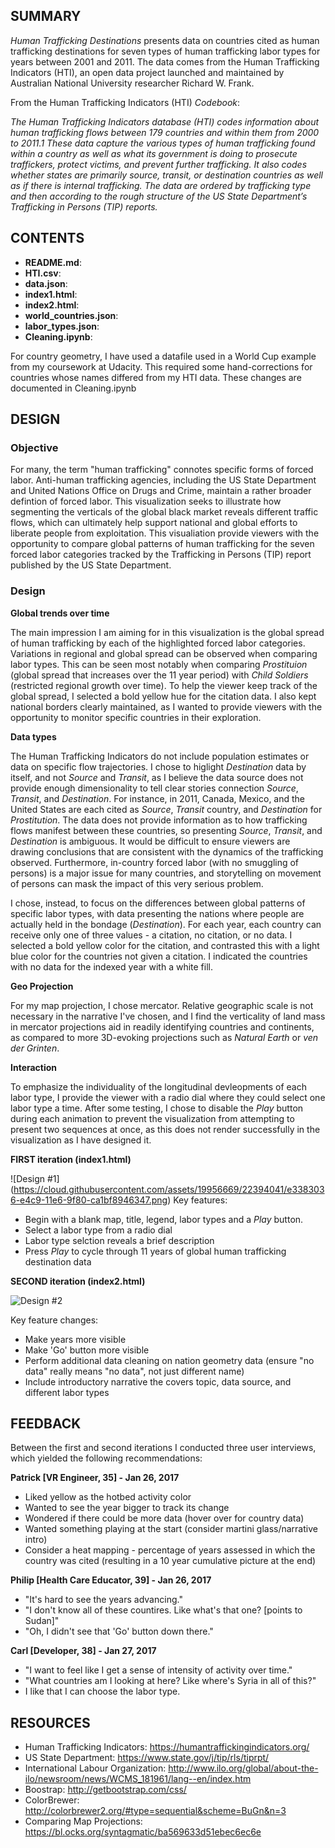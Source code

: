## SUMMARY

*Human Trafficking Destinations* presents data on countries cited as human trafficking destinations for seven types of human trafficking labor types for years between 2001 and 2011. The data comes from the Human Trafficking Indicators (HTI), an open data project launched and maintained by Australian National University researcher Richard W. Frank. 

From the Human Trafficking Indicators (HTI) *Codebook*:

*The Human Trafficking Indicators database (HTI) codes information about human trafficking flows between 179 
countries and within them from 2000 to 2011.1 These data capture the various types of human trafficking found 
within a country as well as what its government is doing to prosecute traffickers, protect victims, and prevent 
further trafficking. It also codes whether states are primarily source, transit, or destination countries as well 
as if there is internal trafficking. The data are ordered by trafficking type and then according to the rough 
structure of the US State Department’s Trafficking in Persons (TIP) reports.*

## CONTENTS

* **README.md**: 
* **HTI.csv**: 
* **data.json**:
* **index1.html**:
* **index2.html**:
* **world_countries.json**:
* **labor_types.json**:
* **Cleaning.ipynb**:

For country geometry, I have used a datafile used in a World Cup example from my coursework at Udacity. This required some hand-corrections for countries whose names differed from my HTI data. These changes are documented in Cleaning.ipynb

## DESIGN 

### Objective 

For many, the term "human trafficking" connotes specific forms of forced labor. Anti-human trafficking agencies, including the US State Department and United Nations Office on Drugs and Crime, maintain a rather broader defintion of forced labor. This visualization seeks to illustrate how segmenting the verticals of the global black market reveals different traffic flows, which can ultimately help support national and global efforts to liberate people from exploitation. This visualiation provide viewers with the opportunity to compare global patterns of human trafficking for the seven forced labor categories tracked by the Trafficking in Persons (TIP) report published by the US State Department. 

### Design  

**Global trends over time**

The main impression I am aiming for in this visualization is the global spread of human trafficking by each of the highlighted forced labor categories. Variations in regional and global spread can be observed when comparing labor types. This can be seen most notably when comparing *Prostituion* (global spread that increases over the 11 year period) with *Child Soldiers* (restricted regional growth over time). To help the viewer keep track of the global spread, I selected a bold yellow hue for the citation data. I also kept national borders clearly maintained, as I wanted to provide viewers with the opportunity to monitor specific countries in their exploration. 

**Data types**

The Human Trafficking Indicators do not include population estimates or data on specific flow trajectories. I chose to higlight *Destination* data by itself, and not *Source* and *Transit*, as I believe the data source does not provide enough dimensionality to tell clear stories connection *Source*, *Transit*, and *Destination*. For instance, in 2011, Canada, Mexico, and the United States are each cited as *Source*, *Transit* country, and *Destination* for *Prostitution*. The data does not provide information as to how trafficking flows manifest between these countries, so presenting *Source*, *Transit*, and *Destination* is ambiguous. It would be difficult to ensure viewers are drawing conclusions that are consistent with the dynamics of the trafficking observed. Furthermore, in-country forced labor (with no smuggling of persons) is a major issue for many countries, and storytelling on movement of persons can mask the impact of this very serious problem. 

I chose, instead, to focus on the differences between global patterns of specific labor types, with data presenting the nations where people are actually held in the bondage (*Destination*). For each year, each country can receive only one of three values - a citation, no citation, or no data. I selected a bold yellow color for the citation, and contrasted this with a light blue color for the countries not given a citation. I indicated the countries with no data for the indexed year with a white fill.  

**Geo Projection** 

For my map projection, I chose mercator. Relative geographic scale is not necessary in the narrative I've chosen, and I find the verticality of land mass in mercator projections aid in readily identifying countries and continents, as compared to more 3D-evoking projections such as *Natural Earth* or *ven der Grinten*. 

**Interaction**

To emphasize the individuality of the longitudinal devleopments of each labor type, I provide the viewer with a radio dial where they could select one labor type a time. After some testing, I chose to disable the *Play* button during each animation to prevent the visualization from attempting to present two sequences at once, as this does not render successfully in the visualization as I have designed it.   


**FIRST iteration (index1.html)**

![Design #1] (https://cloud.githubusercontent.com/assets/19956669/22394041/e3383036-e4c9-11e6-9f80-ca1bf8946347.png)
Key features:

* Begin with a blank map, title, legend, labor types and a *Play* button. 
* Select a labor type from a radio dial 
* Labor type selction reveals a brief description 
* Press *Play* to cycle through 11 years of global human trafficking destination data

**SECOND iteration (index2.html)**

![Design #2](https://cloud.githubusercontent.com/assets/19956669/22443396/996f6d62-e6f3-11e6-9569-8c617f51329d.png)

Key feature changes: 

* Make years more visible
* Make 'Go' button more visible
* Perform additional data cleaning on nation geometry data (ensure "no data" really means "no data", not just different name) 
* Include introductory narrative the covers topic, data source, and different labor types 

## FEEDBACK

Between the first and second iterations I conducted three user interviews, which yielded the following recommendations: 

**Patrick [VR Engineer, 35] - Jan 26, 2017**
* Liked yellow as the hotbed activity color
* Wanted to see the year bigger to track its change 
* Wondered if there could be more data (hover over for country data)
* Wanted something playing at the start (consider martini glass/narrative intro)
* Consider a heat mapping - percentage of years assessed in which the country was cited (resulting in a 10 year cumulative picture at the end) 

**Philip [Health Care Educator, 39] - Jan 26, 2017**
* "It's hard to see the years advancing."
* "I don't know all of these countires. Like what's that one? [points to Sudan]"
* "Oh, I didn't see that 'Go' button down there." 

**Carl [Developer, 38] - Jan 27, 2017**
* "I want to feel like I get a sense of intensity of activity over time."
* "What countries am I looking at here? Like where's Syria in all of this?"
* I like that I can choose the labor type. 

## RESOURCES 

* Human Trafficking Indicators: https://humantraffickingindicators.org/
* US State Department: https://www.state.gov/j/tip/rls/tiprpt/
* International Labour Organization: http://www.ilo.org/global/about-the-ilo/newsroom/news/WCMS_181961/lang--en/index.htm
* Boostrap: http://getbootstrap.com/css/
* ColorBrewer: http://colorbrewer2.org/#type=sequential&scheme=BuGn&n=3
* Comparing Map Projections: https://bl.ocks.org/syntagmatic/ba569633d51ebec6ec6e

